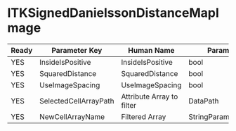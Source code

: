 # ITKSignedDanielssonDistanceMapImage #

| Ready | Parameter Key | Human Name | Parameter Type | Parameter Class |
|-------|---------------|------------|-----------------|----------------|
| YES | InsideIsPositive | InsideIsPositive | bool | BoolParameter |
| YES | SquaredDistance | SquaredDistance | bool | BoolParameter |
| YES | UseImageSpacing | UseImageSpacing | bool | BoolParameter |
| YES | SelectedCellArrayPath | Attribute Array to filter | DataPath | ArraySelectionParameter |
| YES | NewCellArrayName | Filtered Array | StringParameter::ValueType | StringParameter |
